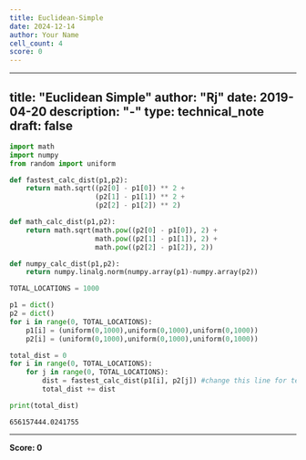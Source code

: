 ```yaml
---
title: Euclidean-Simple
date: 2024-12-14
author: Your Name
cell_count: 4
score: 0
---
```


---
title: "Euclidean Simple"
author: "Rj"
date: 2019-04-20
description: "-"
type: technical_note
draft: false
---

```python
import math
import numpy
from random import uniform
```


```python
def fastest_calc_dist(p1,p2):
    return math.sqrt((p2[0] - p1[0]) ** 2 +
                     (p2[1] - p1[1]) ** 2 +
                     (p2[2] - p1[2]) ** 2)    

def math_calc_dist(p1,p2):
    return math.sqrt(math.pow((p2[0] - p1[0]), 2) +
                     math.pow((p2[1] - p1[1]), 2) +
                     math.pow((p2[2] - p1[2]), 2))

def numpy_calc_dist(p1,p2):
    return numpy.linalg.norm(numpy.array(p1)-numpy.array(p2))
```


```python
TOTAL_LOCATIONS = 1000

p1 = dict()
p2 = dict()
for i in range(0, TOTAL_LOCATIONS):
    p1[i] = (uniform(0,1000),uniform(0,1000),uniform(0,1000))
    p2[i] = (uniform(0,1000),uniform(0,1000),uniform(0,1000)) 

total_dist = 0
for i in range(0, TOTAL_LOCATIONS):
    for j in range(0, TOTAL_LOCATIONS):
        dist = fastest_calc_dist(p1[i], p2[j]) #change this line for testing
        total_dist += dist

print(total_dist)
```

    656157444.0241755



---
**Score: 0**